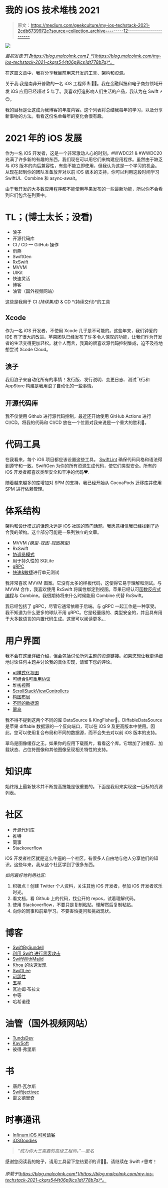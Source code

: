 # 我的 iOS 技术堆栈 2021

> 原文：<https://medium.com/geekculture/my-ios-techstack-2021-2cdb6739972c?source=collection_archive---------12----------------------->

![](img/46d4096eeab67f27a3fc0746e099c6e1.png)

*最初发表于*[*【https://blog.malcolmk.com】*](https://blog.malcolmk.com/my-ios-techstack-2021-ckqrs544t06p9jcs1dt778b7a)*。*

在这篇文章中，我将分享我目前用来开发的工具、架构和资源。

关于我:我是南非开普敦的一名 iOS 工程师🏝👋🏾。我在金融科技和电子商务领域开发 iOS 应用已经超过 5 年了。我喜欢打造影响人们生活的产品，我认为在 Swift ⚡️😉。

我的目标是让这成为我博客的年度内容。这个列表将总结我每年的学习，以及分享新事物的方法。看看这份名单每年的变化会很有趣。

# 2021 年的 iOS 发展

作为一名 iOS 开发者，这是一个非常激动人心的时刻。#WWDC21 & #WWDC20 充满了许多新的有趣的东西，我们现在可以用它们来构建应用程序。虽然由于缺乏与 iOS 版本的向后兼容性，有些不能立即使用，但我认为这是一个学习的机会。从现在起到你的团队准备放弃对以前 iOS 版本的支持，你可以利用这段时间学习 SwiftUI、Combine 和 async-await。

由于我开发的大多数应用程序都不能使用苹果发布的一些最新功能，所以你不会看到它们包含在列表中。

# TL；(博士太长；没看)

*   浪子
*   开源代码库
*   CI / CD — GitHub 操作
*   雨燕
*   SwiftGen
*   RxSwift
*   MVVM
*   UIKit
*   快速灵活
*   博客
*   油管（国外视频网站）

这些是我用于 CI *(持续集成)* & CD *(持续交付)*的工具

## Xcode

作为一名 iOS 开发者，不使用 Xcode 几乎是不可能的。这些年来，我们钟爱的 IDE 有了很大的改进。苹果团队已经发布了许多令人惊叹的功能，让我们作为开发者的生活变得更加轻松。就个人而言，我真的很喜欢源代码控制集成，迫不及待地想尝试 Xcode Cloud。

## 浪子

我用浪子来自动化所有的事情！发行版、发行说明、变更日志、测试飞行和 AppStore 构建是我用浪子自动化的一些事情。

## 开源代码库

我不仅使用 Github 进行源代码控制，最近还开始使用 GitHub Actions 进行 CI/CD。将我的代码和 CI/CD 放在一个位置对我来说是一个重大的胜利💯。

# 代码工具

在我看来，每个 iOS 项目都应该设置这些工具。 [SwiftLint](https://github.com/realm/SwiftLint) 确保代码风格和语法得到遵守和一致。SwiftGen 为你的所有资源生成代码，使它们类型安全。所有的 iOS 开发者都喜欢类型安全和干净的代码❤️.

随着越来越多的库增加对 SPM 的支持，我已经开始从 CocoaPods 迁移库并使用 SPM 进行依赖管理。

# 体系结构

架构和设计模式的话题永远是 iOS 社区的热门话题。我愿意相信我已经找到了适合我的架构。这个部分可能是一系列独立的文章。

*   MVVM *(模型-视图-视图模型)*
*   RxSwift
*   [协调员模式](https://www.hackingwithswift.com/articles/71/how-to-use-the-coordinator-pattern-in-ios-apps)
*   用于持久性的 SQLite
*   [gRPC](https://github.com/grpc/grpc-swift)
*   [快速&敏捷](https://github.com/Quick/Nimble)进行单元测试

我非常喜欢 MVVM 图案。它没有太多的样板代码，这使得它易于理解和测试。与 MVVM 合作，我喜欢使用 RxSwift 将属性绑定到视图。苹果已经认可[函数反应式编程](https://yalantis.com/blog/reactive-programming-on-objective-c/)与 Combine。我很期待将来什么时候能用 Combine 代替 RxSwift。

我已经包括了 gRPC，尽管它通常依赖于后端。与 gRPC 一起工作是一种享受。我不知道为什么更多的球队不用 gRPC。它是轻量级的、类型安全的，并且具有用于大多数语言的内置代码生成。这里可以阅读更多[。](https://www.altexsoft.com/blog/what-is-grpc/)

# 用户界面

我不会在这里详细介绍，但会包括讨论所列主题的资源链接。如果您想让我更详细地讨论任何主题并讨论我的具体实现，请留下您的评论。

*   [可样式化视图](https://stackoverflow.com/questions/61162934/generic-uiview-initializer-with-closure-in-swift)
*   [可组合&可重用协议](https://swiftwithmajid.com/2019/01/17/using-protocols-as-composable-extensions/)
*   堆栈视图
*   [ScrollStackViewControllers](http://octotap.com/2019/08/03/uistackview-inside-uiscrollview/)
*   [构图布局](https://lickability.com/blog/getting-started-with-uicollectionviewcompositionallayout/)
*   [不同的数据源](https://github.com/ra1028/DiffableDataSources)
*   [翠鸟](https://github.com/onevcat/Kingfisher)

我不得不提到这两个不同的库 DataSource & KingFisher🌟。DiffableDataSource 是苹果 diffable 数据源的一个反向端口，可以在 iOS 9 及更高版本中使用。因此，您可以使用复合布局和不同的数据源，而不会失去对以前 iOS 版本的支持。

翠鸟是图像缓存之王。如果你的应用下载图片，看看这个库。它增加了对缓存、加载状态、占位符图像和其他图像呈现相关特性的支持。

# 知识库

始终跟上最新技术并不断提高技能是很重要的。下面是我用来实现这一目标的资源列表。

# 社区

*   开源代码库
*   推特
*   同事
*   Stackoverflow

iOS 开发者社区就是这么牛逼的一个社区。有很多人自由地与他人分享他们的知识。这些年来，我从这个社区学到了很多东西。

*如何最好地利用社区:*

1.  积极点！创建 Twitter 个人资料，关注其他 iOS 开发者，参加 iOS 开发者欢乐时光。
2.  看文档，看 Github 上的代码，找公开的 repos，试着理解代码。
3.  使用 Stackoverflow，不要只是复制粘贴，理解然后复制粘贴。
4.  向你的同事和前辈学习。不要害怕提问和挑战现状。

# 博客

*   [SwiftBySundell](https://www.swiftbysundell.com/)
*   [利用 Swift 进行黑客攻击](https://www.hackingwithswift.com/)
*   [SwiftWithMajid](https://swiftwithmajid.com/)
*   [Khoa 的快速发现](https://onmyway133.com/)
*   [SwiftLee](https://www.avanderlee.com/)
*   [可舔性](https://lickability.com/)
*   [五星](https://www.fivestars.blog/)
*   瓦迪姆·布拉文
*   中等
*   哈希诺德

# 油管（国外视频网站）

*   [TundsDev](https://www.youtube.com/c/tundsdev)
*   [KavSoft](https://www.youtube.com/c/Kavsoft/featured)
*   彼得·弗里斯

# 书

*   唐尼·瓦尔斯
*   [Swiftjectivec](https://www.swiftjectivec.com/a-best-in-class-app/)
*   [雷文德里奇](https://www.raywenderlich.com/)

# 时事通讯

*   [Infinum iOS 可可请客](https://infinum.com/ios-cocoa-treats/)
*   [iOSGoodies](https://ios-goodies.com/)

> *“成为你大三需要的高级工程师。”—匿名*

感谢您阅读我的帖子，请用工具留下您热爱✌的评论🏾。请继续在 Swift ⚡️思考！

*原载于*[*https://blog.malcolmk.com*](https://blog.malcolmk.com/my-ios-techstack-2021-ckqrs544t06p9jcs1dt778b7a)*。*